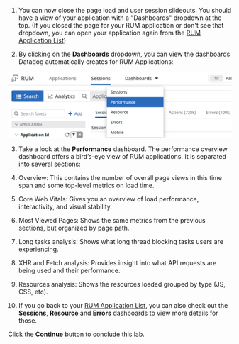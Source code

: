 1. You can now close the page load and user session slideouts. You should have a view of your application with a "Dashboards" dropdown at the top. (If you closed the page for your RUM application or don't see that dropdown, you can open your application again from the [RUM Application List](https://app.datadoghq.com/rum/list))

2. By clicking on the **Dashboards** dropdown, you can view the dashboards Datadog automatically creates for RUM Applications:

  ![dashboard link](assets/dashboardlink.png)

3. Take a look at the **Performance** dashboard. The performance overview dashboard offers a bird’s-eye view of RUM applications. It is separated into several sections:

  1. Overview: This contains the number of overall page views in this time span and some top-level metrics on load time.

  2. Core Web Vitals: Gives you an overview of load performance, interactivity, and visual stability.
   
  3. Most Viewed Pages: Shows the same metrics from the previous sections, but organized by page path.
   
  4. Long tasks analysis: Shows what long thread blocking tasks users are experiencing.
   
  5. XHR and Fetch analysis: Provides insight into what API requests are being used and their performance.
   
  6. Resources analysis: Shows the resources loaded grouped by type (JS, CSS, etc).

4. If you go back to your [RUM Application List](https://app.datadoghq.com/rum/list), you can also check out the **Sessions**, **Resource** and **Errors** dashboards to view more details for those.

Click the **Continue** button to conclude this lab.
